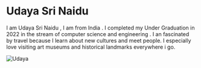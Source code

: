 # Udaya Sri Naidu

I am Udaya Sri Naidu , I am from India . I completed my Under Graduation in 2022 in the stream of computer science and engineering . I an fascinated by travel because I learn about new cultures and meet people. I especially love visiting art museums and historical landmarks everywhere i go.

![Udaya](https://github.com/UdayaSri61001/my2-Udayasri/assets/143127448/1ae49417-81ac-4675-b5c1-fdde491069d9)

